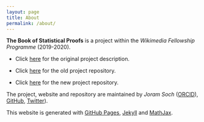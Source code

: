 ```yaml
---
layout: page
title: About
permalink: /about/
---
```



**The Book of Statistical Proofs** is a project within the *Wikimedia Fellowship Programme* (2019-2020).

- Click [here](https://de.wikiversity.org/wiki/Wikiversity:Fellow-Programm_Freies_Wissen/Einreichungen/The_Book_of_Statistical_Proofs) for the original project description.

- Click [here](https://github.com/JoramSoch/TBSP) for the old project repository.

- Click [here](https://github.com/StatProofBook/StatProofBook.github.io) for the new project repository.

The project, website and repository are maintained by *Joram Soch* ([ORCID](https://orcid.org/0000-0002-8879-5666)), [GitHub](https://github.com/JoramSoch), [Twitter](https://twitter.com/JoramSoch)).

This website is generated with [GitHub Pages](https://pages.github.com/), [Jekyll](https://github.com/jekyll/jekyll) and [MathJax](https://www.mathjax.org/).
